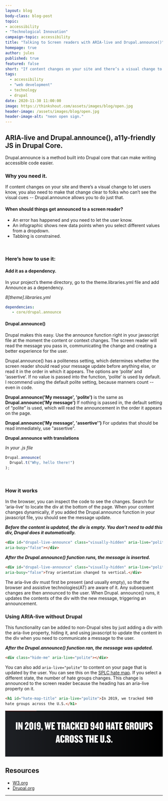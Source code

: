 ```yaml
---
layout: blog
body-class: blog-post
topic: 
- accessibility
- "Technological Innovation"
campaign-topic: accessibility
title: "Talking to Screen readers with ARIA-live and Drupal.announce()"
homepage: true
author: jules
published: true
featured: false
short: "If content changes on your site and there’s a visual change to let users know, you need to make that change clear to folks who can’t see the visual cues. Drupal.announce is a JS method built into Drupal core that can make this easy."
tags:
  - accessibility
  - "web development"
  - technology
  - drupal
date: 2020-11-30 11:00:00
image: https://thinkshout.com/assets/images/blog/open.jpg
header-image: /assets/images/blog/open.jpg
header-image-alt: "neon open sign."
---
```

## ARIA-live and Drupal.announce(), a11y-friendly JS in Drupal Core.
Drupal.announce is a method built into Drupal core that can make writing accessible code easier.


### Why you need it.
If content changes on your site and there’s a visual change to let users know, you also need to make that change clear to folks who can’t see the visual cues -- Drupal.announce allows you to do just that.

#### When should things get announced to a screen reader?
- An error has happened and you need to let the user know.
- An infographic shows new data points when you select different values from a dropdown.
- Tabbing is constrained.
<br />

### Here’s how to use it:

#### Add it as a dependency.
In your project’s theme directory, go to the theme.libraries.yml file and add Announce as a dependency.

*8[theme].libraries.yml*
~~~yaml
dependencies:
   - core/drupal.announce
~~~

#### Drupal.announce()
Drupal makes this easy. Use the announce function right in your javascript file at the moment the content or context changes. The screen reader will read the message you pass in, communicating the change and creating a better experience for the user.

Drupal.announce() has a politeness setting, which determines whether the screen reader should read your message update before anything else, or read it in the order in which it appears. The options are ‘polite’ and ‘assertive’. If no value is passed into the function, ‘polite’ is used by default. I recommend using the default polite setting, because manners count -- even in code.

**Drupal.announce('My message', 'polite')** is the same as **Drupal.announce('My message')**
If nothing is passed in, the default setting of “polite” is used, which will read the announcement in the order it appears on the page.

**Drupal.announce('My message', 'assertive'’)**
For updates that should be read immediately, use "assertive".

**Drupal.announce with translations**

*In your .js file*
~~~javascript
Drupal.announce(
  Drupal.t("Why, hello there!")
);
~~~
<br />

### How it works

In the browser, you can inspect the code to see the changes. Search for ‘aria-live’ to locate the div at the bottom of the page. When your content changes dynamically, if you added the Drupal.announce function in your javascript file, you should see the message update.

***Before the content is updated, the div is empty. You don’t need to add this div, Drupal does it automatically.***
~~~html
<div id="drupal-live-announce" class="visually-hidden" aria-live="polite"
aria-busy="false"></div>
~~~
***After the Drupal.announce() function runs, the message is inserted.***
~~~html
<div id="drupal-live-announce" class="visually-hidden" aria-live="polite"
aria-busy="false">Tray orientation changed to vertical.</div>
~~~

The aria-live div must first be present (and usually empty), so that the browser and assistive technologies(AT) are aware of it. Any subsequent changes are then announced to the user. When Drupal. announce() runs, it updates the contents of the div with the new message, triggering an announcement.
<br />

### Using ARIA-live without Drupal

This functionality can be added to non-Drupal sites by just adding a div with the aria-live property, hiding it, and using javascript to update the content in the div when you need to communicate a message to the user.

***After the Drupal.announce() function ran, the message was updated.***
~~~html
<div class="hide-me" aria-live="polite"></div>
~~~

You can also add `aria-live="polite"` to content on your page that is updated by the user. You can see this on the [SPLC hate map](https://www.splcenter.org/hate-map). If you select a different state, the number of hate groups changes. This change is announced to the screen reader because the heading has an aria-live property on it.

~~~html
<h1 id="hate-map-title" aria-live="polite">In 2019, we tracked 940
hate groups across the U.S.</h1>
~~~

![hate map announcement using aria-live](/assets/images/blog/access.1.png)

## Resources

- [W3.org](https://www.w3.org/TR/WCAG20-TECHS/ARIA19.html)
- [Drupal.org](https://www.drupal.org/docs/8/api/javascript-api/accessibility-tools-for-javascript-in-drupal-8)

---
